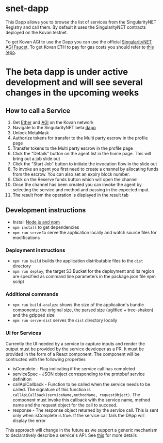 # snet-dapp

This Dapp allows you to browse the list of services from the SingularityNET Registry and call them.
By default it uses the SingularityNET contracts deployed on the Kovan testnet.

To get Kovan AGI to use the Dapp you can use the official [SingularityNET AGI Faucet](https://faucet.singularitynet.io/).
To get Kovan ETH to pay for gas costs you should refer to [this repo](https://github.com/kovan-testnet/faucet).

# The beta dapp is under active development and will see several changes in the upcoming weeks
## How to call a Service

1. Get [Ether](https://github.com/kovan-testnet/faucet) and [AGI](https://faucet.singularitynet.io/) on the Kovan network
2. Navigate to the SingularityNET beta [dapp](http://beta.singularitynet.io/)
3. Unlock MetaMask
4. Authorize tokens for transfer to the Multi party escrow in the profile page
5. Transfer tokens to the Multi party escrow in the profile page
6. Click the "Details" button on the agent list in the home page. This will bring out a job slide out
7. Click the "Start Job" button to initiate the invocation flow in the slide out
6. To invoke an agent you first need to create a channel by allocating funds from the escrow. You can also set an expiry block number.
7. Click on the Reserve funds button which will open the channel
8. Once the channel has been created you can invoke the agent by selecting the service and method and passing in the expected input.
9. The result from the operation is displayed in the result tab

## Development instructions
* Install [Node.js and npm](https://nodejs.org/)
* `npm install` to get dependencies
* `npm run serve` to serve the application locally and watch source files for modifications

### Deployment instructions
* `npm run build` builds the application distributable files to the `dist` directory
* `npm run deploy`; the target S3 Bucket for the deployment and its region are specified as command line parameters in the package.json file npm script

### Additional commands
* `npm run build-analyze` shows the size of the application's bundle components; the original size, the parsed size (uglified + tree-shaken) and the gzipped size
* `npm run serve-dist` serves the `dist` directory locally


### UI for Services
Currently the UI needed by a service to capture inputs and render the output must be provided by the service developer as a PR. It must be provided in the form of a React component. The component will be contructed with the following properties
* isComplete - Flag indicating if the service call has completed
* serviceSpec - JSON object corresponding to the protobuf service definition
* callApiCallback - Function to be called when the service needs to be called. The signature of this function is `callApiCallback(serviceName,methodName, requestObject)`. The component must invoke this callback with the service name, method name and the request object for the call to succeed.
* response - The response object returned by the service call. This is sent only when isComplete is true. If the service call fails the DApp will display the error

This approach will change in the future as we support a generic mechanism to declaratively describe a service's API. See [this](https://github.com/singnet/custom-ui-research) for more details



